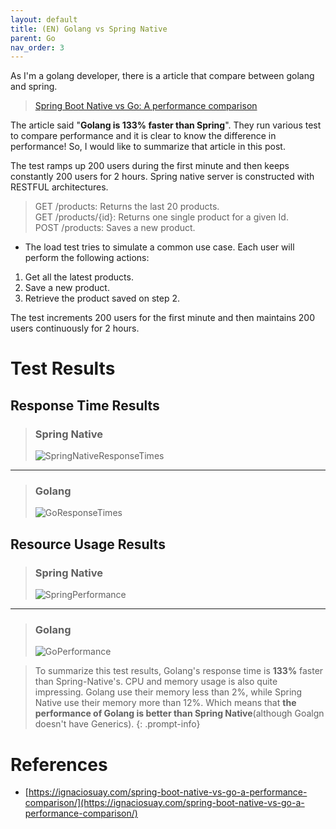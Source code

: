 ```yaml
---
layout: default
title: (EN) Golang vs Spring Native
parent: Go
nav_order: 3
---
```

As I'm a golang developer, there is a article that compare between golang and spring.
> [Spring Boot Native vs Go: A performance comparison](https://ignaciosuay.com/spring-boot-native-vs-go-a-performance-comparison/)

The article said "**Golang is 133% faster than Spring**". They run various test to compare performance and it is clear to know the difference in performance! So, I would like to summarize that article in this post.

The test ramps up 200 users during the first minute and then keeps constantly 200 users for 2 hours. Spring native server is constructed with RESTFUL architectures.
> GET /products: Returns the last 20 products.   
> GET /products/{id}: Returns one single product for a given Id.   
> POST /products: Saves a new product.   


* The load test tries to simulate a common use case. Each user will perform the following actions:
1. Get all the latest products.
2. Save a new product.
3. Retrieve the product saved on step 2.

The test increments 200 users for the first minute and then maintains 200 users continuously for 2 hours.
# Test Results
## Response Time Results

> ### Spring Native
> ![SpringNativeResponseTimes](../../../assets/p/3/SpringNativeResponseTimes.png)

---------------------------------------

> ### Golang
> ![GoResponseTimes](../../../assets/p/3/GoResponseTimes.png)

## Resource Usage Results

> ### Spring Native
>![SpringPerformance](../../../assets/p/3/Sprin2Performance-1.png)

---------------------------------------

> ### Golang
> ![GoPerformance](../../../assets/p/3/GoPerformance.png)

> To summarize this test results, Golang's response time is **133%** faster than Spring-Native's. CPU and memory usage is also quite impressing. Golang use their memory less than 2%, while Spring Native use their memory more than 12%. Which means that **the performance of Golang is better than Spring Native**(although Goalgn doesn't have Generics).
{: .prompt-info}

# References
* [https://ignaciosuay.com/spring-boot-native-vs-go-a-performance-comparison/](https://ignaciosuay.com/spring-boot-native-vs-go-a-performance-comparison/)